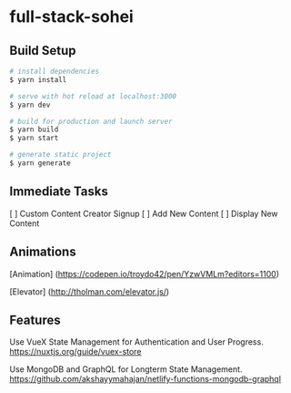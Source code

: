 # full-stack-sohei

## Build Setup

```bash
# install dependencies
$ yarn install

# serve with hot reload at localhost:3000
$ yarn dev

# build for production and launch server
$ yarn build
$ yarn start

# generate static project
$ yarn generate
```

## Immediate Tasks
[ ] Custom Content Creator Signup
[ ] Add New Content
[ ] Display New Content

## Animations
[Animation]
(https://codepen.io/troydo42/pen/YzwVMLm?editors=1100)

[Elevator]
(http://tholman.com/elevator.js/)

## Features

Use VueX State Management for Authentication and User Progress.
https://nuxtjs.org/guide/vuex-store

Use MongoDB and GraphQL for Longterm State Management. 
https://github.com/akshayymahajan/netlify-functions-mongodb-graphql 
